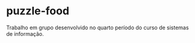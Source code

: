 # puzzle-food
Trabalho em grupo desenvolvido no quarto período do curso de sistemas de informação. 
